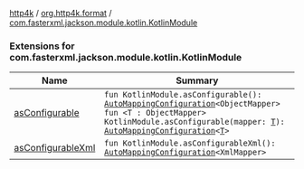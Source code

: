 [http4k](../../index.md) / [org.http4k.format](../index.md) / [com.fasterxml.jackson.module.kotlin.KotlinModule](./index.md)

### Extensions for com.fasterxml.jackson.module.kotlin.KotlinModule

| Name | Summary |
|---|---|
| [asConfigurable](as-configurable.md) | `fun KotlinModule.asConfigurable(): `[`AutoMappingConfiguration`](../-auto-mapping-configuration/index.md)`<ObjectMapper>`<br>`fun <T : ObjectMapper> KotlinModule.asConfigurable(mapper: `[`T`](as-configurable.md#T)`): `[`AutoMappingConfiguration`](../-auto-mapping-configuration/index.md)`<`[`T`](as-configurable.md#T)`>` |
| [asConfigurableXml](as-configurable-xml.md) | `fun KotlinModule.asConfigurableXml(): `[`AutoMappingConfiguration`](../-auto-mapping-configuration/index.md)`<XmlMapper>` |
